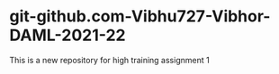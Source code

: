 # git-github.com-Vibhu727-Vibhor-DAML-2021-22
This is a new repository for high training assignment 1
